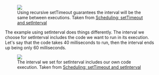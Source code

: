 <figure>
  <img src="https://javascript.info/article/settimeout-setinterval/settimeout-interval@2x.png">
  <figcaption>Using recursive setTimeout guarantees the interval will be the same between executions. Taken from <a href="https://javascript.info/settimeout-setinterval/">Scheduling: setTimeout and setInterval</a></figcaption>
</figure>

The example using setInterval does things differently. The interval we choose for setInterval includes the code we want to run in its execution. Let's say that the code takes 40 milliseconds to run, then the interval ends up being only 60 milliseconds.

<figure>
  <img src="https://javascript.info/article/settimeout-setinterval/setinterval-interval@2x.png">
  <figcaption>The interval we set for setInterval includes our own code execution. Taken from <a href="https://javascript.info/settimeout-setinterval/">Scheduling: setTimeout and setInterval</a></figcaption>
</figure>
